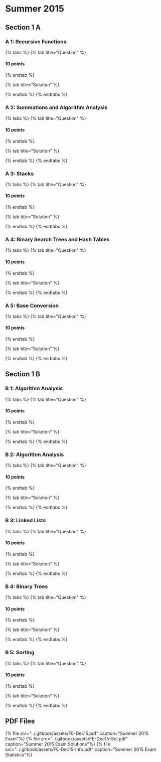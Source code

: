 # Summer 2015

## Section 1 A

### A 1: Recursive Functions

{% tabs %}
{% tab title="Question" %}
#### 10 points


{% endtab %}

{% tab title="Solution" %}

{% endtab %}
{% endtabs %}

### A 2: Summations and Algorithm Analysis

{% tabs %}
{% tab title="Question" %}
#### 10 points


{% endtab %}

{% tab title="Solution" %}

{% endtab %}
{% endtabs %}

### A 3: Stacks

{% tabs %}
{% tab title="Question" %}
#### 10 points


{% endtab %}

{% tab title="Solution" %}

{% endtab %}
{% endtabs %}

### A 4: Binary Search Trees and Hash Tables

{% tabs %}
{% tab title="Question" %}
#### 10 points


{% endtab %}

{% tab title="Solution" %}

{% endtab %}
{% endtabs %}

### A 5: Base Conversion

{% tabs %}
{% tab title="Question" %}
#### 10 points


{% endtab %}

{% tab title="Solution" %}

{% endtab %}
{% endtabs %}


## Section 1 B

### B 1: Algorithm Analysis

{% tabs %}
{% tab title="Question" %}
#### 10 points


{% endtab %}

{% tab title="Solution" %}

{% endtab %}
{% endtabs %}

### B 2: Algorithm Analysis

{% tabs %}
{% tab title="Question" %}
#### 10 points


{% endtab %}

{% tab title="Solution" %}

{% endtab %}
{% endtabs %}

### B 3: Linked Lists

{% tabs %}
{% tab title="Question" %}
#### 10 points


{% endtab %}

{% tab title="Solution" %}

{% endtab %}
{% endtabs %}

### B 4: Binary Trees

{% tabs %}
{% tab title="Question" %}
#### 10 points


{% endtab %}

{% tab title="Solution" %}

{% endtab %}
{% endtabs %}

### B 5: Sorting

{% tabs %}
{% tab title="Question" %}
#### 10 points


{% endtab %}

{% tab title="Solution" %}

{% endtab %}
{% endtabs %}


## PDF Files

{% file src="../.gitbook/assets/FE-Dec15.pdf" caption="Summer 2015 Exam"%}
{% file src="../.gitbook/assets/FE-Dec15-Sol.pdf" caption="Summer 2015 Exam Solutions"%}
{% file src="../.gitbook/assets/FE-Dec15-Info.pdf" caption="Summer 2015 Exam Statistics"%}